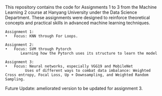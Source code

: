 This repository contains the code for Assignments 1 to 3 from the Machine Learning 2 course at Hanyang University under the Data Science Department. 
These assignments were designed to reinforce theoretical concepts and practical skills in advanced machine learning techniques.

	Assignment 1:
	•	Focus: KNN through For Loops. 
	
	Assignment 2:
	•	Focus: SVM through Pytorch
           Learning how the Pytorch uses its structure to learn the model
           
	Assignment 3:
	•	Focus: Neural networks, especially VGG19 and MobileNet
	         Uses of different ways to combat data imbalance: Weighted Cross entropy, Focal Loss, Up + Downsampling, and Weighted Random Sampling.

Future Update: ameliorated version to be updated for assignment 3. 
